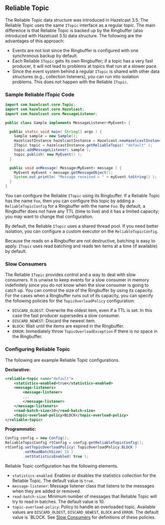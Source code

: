 ## Reliable Topic

The Reliable Topic data structure was introduced in Hazelcast 3.5. The Reliable Topic uses the same `ITopic` interface
as a regular topic. The main difference is that Reliable Topic is backed up by the Ringbuffer (also introduced with Hazelcast 
3.5) data structure. The following are the advantages of this approach:

* Events are not lost since the Ringbuffer is configured with one synchronous backup by default.
* Each Reliable `ITopic` gets its own Ringbuffer; if a topic has a very fast producer, it will not lead to problems at topics that run at a slower pace.
* Since the event system behind a regular `ITopic` is shared with other data structures (e.g., collection listeners), 
  you can run into isolation problems. This does not happen with the Reliable `ITopic`.

### Sample Reliable ITopic Code

```java
import com.hazelcast.core.Topic;
import com.hazelcast.core.Hazelcast;
import com.hazelcast.core.MessageListener;

public class Sample implements MessageListener<MyEvent> {

  public static void main( String[] args ) {
    Sample sample = new Sample();
    HazelcastInstance hazelcastInstance = Hazelcast.newHazelcastInstance();
    ITopic topic = hazelcastInstance.getReliableTopic( "default" );
    topic.addMessageListener( sample );
    topic.publish( new MyEvent() );
  }

  public void onMessage( Message<MyEvent> message ) {
    MyEvent myEvent = message.getMessageObject();
    System.out.println( "Message received = " + myEvent.toString() );
  }
}
```

You can configure the Reliable `ITopic` using its Ringbuffer. If a Reliable Topic has the name `Foo`, then you can configure this topic
by adding a `ReliableTopicConfig` for a Ringbuffer with the name `Foo`. By default, a Ringbuffer does not have any TTL (time to live) and
it has a limited capacity; you may want to change that configuration.

By default, the Reliable `ITopic` uses a shared thread pool. If you need better isolation, you can configure a custom executor on the 
`ReliableTopicConfig`. 

Because the reads on a Ringbuffer are not destructive, batching is easy to apply. `ITopic` uses read batching and reads
ten items at a time (if available) by default.

### Slow Consumers

The Reliable `ITopic` provides control and a way to deal with slow consumers. It is unwise to keep events for a slow consumer in memory 
indefinitely since you do not know when the slow consumer is going to catch up. You can control the size of the Ringbuffer by using its capacity. For the cases when a Ringbuffer runs out of its capacity, you can specify the following policies for the `TopicOverloadPolicy` configuration:

* `DISCARD_OLDEST`: Overwrite the oldest item, even if a TTL is set. In this case the fast producer supersedes a slow consumer.
* `DISCARD_NEWEST`: Discard the newest item.
* `BLOCK`: Wait until the items are expired in the Ringbuffer.
* `ERROR`: Immediately throw `TopicOverloadException` if there is no space in the Ringbuffer.

### Configuring Reliable Topic

The following are example Reliable Topic configurations.


**Declarative:**

```xml
<reliable-topic name="default">
    <statistics-enabled>true</statistics-enabled>
    <message-listeners>
        <message-listener>
        ...
        </message-listener>
    </message-listeners>
    <read-batch-size>10</read-batch-size>
    <topic-overload-policy>BLOCK</topic-overload-policy>
</reliable-topic>
```

**Programmatic:**

```java
Config config = new Config();
ReliableTopicConfig rtConfig = config.getReliableTopicConfig();
rtConfig.setTopicOverloadPolicy( TopicOverloadPolicy.BLOCK )
        .setReadBatchSize( 10 )
        .setStatisticsEnabled( true );
```

Reliable Topic configuration has the following elements.

- `statistics-enabled`: Enables or disables the statistics collection for the Reliable Topic. The default value is `true`.
- `message-listener`: Message listener class that listens to the messages when they are added or removed.
- `read-batch-size`: Minimum number of messages that Reliable Topic will try to read in batches. The default value is 10.
- `topic-overload-policy`: Policy to handle an overloaded topic. Available values are `DISCARD_OLDEST`, `DISCARD_NEWEST`, `BLOCK` and `ERROR`. The default value is `BLOCK. See [Slow Consumers](#slow-consumers) for definitions of these policies.




